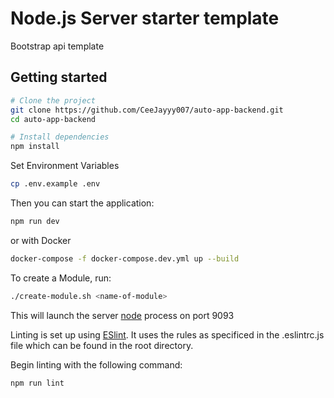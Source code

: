 # Node.js Server starter template

Bootstrap api template

## Getting started

```sh
# Clone the project
git clone https://github.com/CeeJayyy007/auto-app-backend.git
cd auto-app-backend

# Install dependencies
npm install

```

Set Environment Variables

```sh
cp .env.example .env
```

Then you can start the application:

```sh
npm run dev
```

or with Docker

```sh
docker-compose -f docker-compose.dev.yml up --build
```

To create a Module, run:

```sh
./create-module.sh <name-of-module>
```

This will launch the server [node](https://nodejs.org/en/) process on port 9093

Linting is set up using [ESlint](https://github.com/eslint/eslint/). It uses the
rules as specificed in the .eslintrc.js file which can be found in the root
directory.

Begin linting with the following command:

```sh
npm run lint
```
